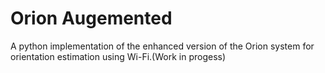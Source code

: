 # Orion Augemented 
A python implementation of the enhanced version of the Orion system for orientation estimation using Wi-Fi.(Work in progess)

